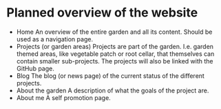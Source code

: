 # Planned overview of the website

- Home
	An overview of the entire garden and all its content. Should be used as a navigation page.
- Projects (or garden areas)
	Projects are part of the garden. I.e. garden themed areas, like vegetable patch or root cellar, that themselves can contain smaller sub-projects. The projects will also be linked with the GitHub page.
- Blog 
	The blog (or news page) of the current status of the different projects.  
- About the garden
	A description of what the goals of the project are.
- About me
	A self promotion page. 
